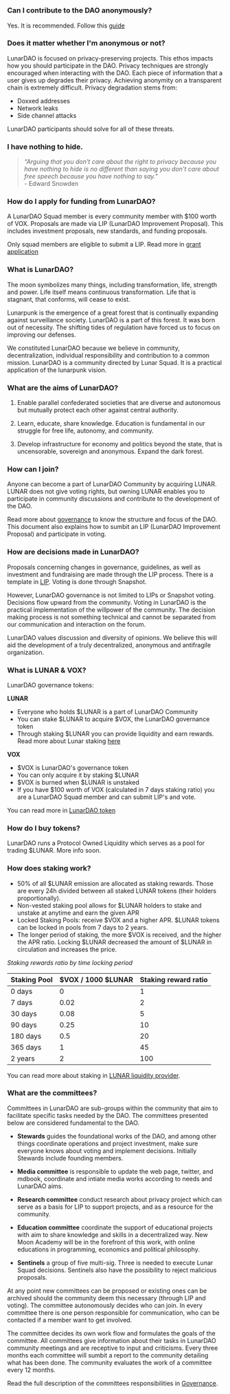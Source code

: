 # 
# 
### Can I contribute to the DAO anonymously?
Yes. It is recommended. Follow this
[guide](./anonymizing_assets.md)

### Does it matter whether I'm anonymous or not?

LunarDAO is focused on privacy-preserving projects. This ethos impacts
how you should participate in the DAO. Privacy techniques are strongly
encouraged when interacting with the DAO.  Each piece of information
that a user gives up degrades their privacy. Achieving anonymity on a
transparent chain is extremely difficult.  Privacy degradation stems from:

- Doxxed addresses
- Network leaks
- Side channel attacks

LunarDAO participants should solve for all of these threats.

### I have nothing to hide.

>*“Arguing that you don't care about the right to privacy because you have nothing to hide is no different than saying you don't care about free speech because you have nothing to say."*
<br>- Edward Snowden</br> 

### How do I apply for funding from LunarDAO?

A LunarDAO Squad member is every community member with $100 worth of
VOX. Proposals are made via LIP (LunarDAO Improvement Proposal). This
includes investment proposals, new standards, and funding proposals.

Only squad members are eligible to submit a LIP. Read more in [grant
application](./grant_application.md)

### What is LunarDAO?

The moon symbolizes many things, including transformation, life,
strength and power. Life itself means continuous transformation. Life
that is stagnant, that conforms, will cease to exist.

Lunarpunk is the emergence of a great forest that is continually expanding
against surveillance society. LunarDAO is a part of this forest. It was
born out of necessity. The shifting tides of regulation have forced us to
focus on improving our defenses.

We constituted LunarDAO because we believe in community, decentralization,
individual responsibility and contribution to a common mission. LunarDAO
is a community directed by Lunar Squad. It is a practical application
of the lunarpunk vision.

### What are the aims of LunarDAO?

1. Enable parallel confederated societies that are diverse and autonomous
but mutually protect each other against central authority.

2. Learn, educate, share knowledge. Education is fundamental in our
struggle for free life, autonomy, and community.

3. Develop infrastructure for economy and politics beyond the state,
that is uncensorable, sovereign and anonymous. Expand the dark forest.

### How can I join?

Anyone can become a part of LunarDAO Community by acquiring LUNAR. LUNAR
does not give voting rights, but owning LUNAR enables you to participate
in community discussions and contribute to the development of the DAO.

Read more about [governance](./governance.md) to know
the structure and focus of the DAO. This document also explains how to
sumbit an LIP (LunarDAO Improvement Proposal) and participate in voting.

### How are decisions made in LunarDAO?

Proposals concerning changes in governance, guidelines, as well as
investment and fundraising are made through the LIP process. There is
a template in [LIP](./lip-0001.md). Voting
is done through Snapshot.

However, LunarDAO governance is not limited to LIPs or Snapshot
voting. Decisions flow upward from the community. Voting in LunarDAO
is the practical implementation of the willpower of the community. The
decision making process is not something technical and cannot be separated
from our communication and interaction on the forum.

LunarDAO values discussion and diversity of opinions. We believe this will
aid the development of a truly decentralized, anonymous and antifragile
organization.

### What is LUNAR & VOX?

LunarDAO governance tokens:

**LUNAR**

- Everyone who holds $LUNAR is a part of LunarDAO Community
- You can stake $LUNAR to acquire $VOX, the LunarDAO governance token
- Through staking $LUNAR you can provide liquidity and earn rewards. Read
more about Lunar staking [here](./lunar_staking.md)

**VOX**

- $VOX is LunarDAO's governance token
- You can only acquire it by staking $LUNAR
- $VOX is burned when $LUNAR is unstaked
- If you have $100 worth of VOX (calculated in 7 days staking ratio)
you are a LunarDAO Squad member and can submit LIP's and vote.

You can read more in [LunarDAO token](./tokens.md)

### How do I buy tokens?

LunarDAO runs a Protocol Owned Liquidity which serves as a pool for
trading $LUNAR. More info soon.

### How does staking work?

* 50% of all $LUNAR emission are allocated as staking rewards. Those
are every 24h divided between all staked LUNAR tokens (their holders
proportionally).
* Non-vested staking pool allows for $LUNAR holders to stake and unstake
at anytime and earn the given APR
* Locked Staking Pools: receive $VOX and a higher APR. $LUNAR tokens
can be locked in pools from 7 days to 2 years.
* The longer period of staking, the more $VOX is received, and the
higher the APR ratio. Locking $LUNAR decreased the amount of $LUNAR in
circulation and increases the price.

*Staking rewards ratio by time locking period*

| **Staking Pool** | **$VOX / 1000 $LUNAR** | **Staking reward ratio** |
| --- | --- | --- |
| 0 days | 0 | 1 |
| 7 days | 0.02 | 2 |
| 30 days | 0.08 | 5 |
| 90 days | 0.25 | 10 |
| 180 days | 0.5 | 20 |
| 365 days | 1 | 45 |
| 2 years | 2 | 100 |

You can read more about staking in [LUNAR liquidity provider](./lunar_lp.md).

### What are the committees?

Committees in LunarDAO are sub-groups within the community that aim to
facilitate specific tasks needed by the DAO.
The committees presented below are considered fundamental to the DAO.

- **Stewards** guides the foundational works of the DAO, and among other things 
coordinate operations and project investment, make sure everyone knows about 
voting and implement decisions. Initially Stewards include founding members.

- **Media committee** is responsible to update the web page, twitter, and mdbook, 
coordinate and intiate media works according to needs and LunarDAO aims.

- **Research committee** conduct research about privacy project which can 
serve as a basis for LIP to support projects, and as a resource for the community.

- **Education committee** coordinate the support of educational 
projects with aim to share knowledge and skills in a decentralized way. 
New Moon Academy will be in the forefront of this work, with online educations in 
programming, economics and political philosophy. 

- **Sentinels** a group of five multi-sig. Three is needed to execute 
Lunar Squad decisions. Sentinels also have the possibility to reject malicious proposals.

At any point new committees can be proposed or existing ones can be
archived should the community deem this necessary (through LIP and
voting). The committee autonomously decides who can join. In every
committee there is one person responsible for communication, who can be
contacted if a member want to get involved.

The committee decides its own work flow and formulates the goals of the
committee. All committees give information about their tasks in LunarDAO
community meetings and are receptive to input and criticisms. Every three
months each committee will sumbit a report to the community detailing
what has been done. The community evaluates the work of a committee
every 12 months.

Read the full description of the committees responsibilities in [Governance](./governance.md).


